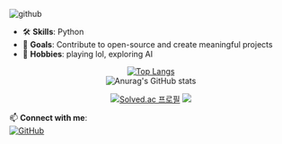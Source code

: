 ![github](https://github.com/user-attachments/assets/529938f7-7e86-4c45-8591-653361682efb)
  
- 🛠️ **Skills**: Python 
- 🎯 **Goals**: Contribute to open-source and create meaningful projects  
- 🌟 **Hobbies**: playing lol, exploring AI

<div align="center">

[![Top Langs](https://github-readme-stats.vercel.app/api/top-langs/?username=JuyoungYang&layout=compact)](https://github.com/JuyoungYang/github-readme-stats)  
![Anurag's GitHub stats](https://github-readme-stats.vercel.app/api?username=JuyoungYang&show_icons=true&theme=buefy)
   
[![Solved.ac 프로필](http://mazassumnida.wtf/api/v2/generate_badge?boj=juyoung_yang)](https://solved.ac/juyoung_yang)
<img src="http://mazandi.herokuapp.com/api?handle=juyoung_yang&theme=warm"/>

</div>

📫 **Connect with me**:  
[![GitHub](https://img.shields.io/badge/GitHub-@JuyoungYang-blue?logo=github)](https://github.com/JuyoungYang)  



